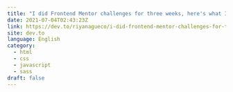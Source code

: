 ```yaml
---
title: "I did Frontend Mentor challenges for three weeks, here's what I learned"
date: 2021-07-04T02:43:23Z
link: https://dev.to/riyanagueco/i-did-frontend-mentor-challenges-for-three-weeks-here-s-what-i-learned-3j01?utm_medium=RSS&utm_source=news.12bit.vn
site: dev.to
language: English
category:
  - html
  - css
  - javascript
  - sass
draft: false
---
```

